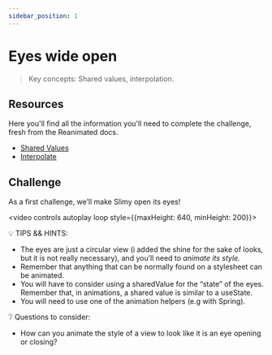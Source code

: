 ```yaml
---
sidebar_position: 1
---
```


# Eyes wide open

> Key concepts: Shared values, interpolation.

## Resources

Here you'll find all the information you'll need to complete the challenge, fresh from the Reanimated docs.

- [Shared Values](https://docs.swmansion.com/react-native-reanimated/docs/core/useSharedValue)
- [Interpolate](https://docs.swmansion.com/react-native-reanimated/docs/utilities/interpolate)

## Challenge

As a first challenge, we’ll make Slimy open its eyes!

<video controls autoplay loop style={{maxHeight: 640, minHeight: 200}}>

  <source src="https://user-images.githubusercontent.com/80724668/187310363-723a6ce0-512a-418c-8902-fcde84afd69b.mov" />
</video>

💡 TIPS && HINTS:

- The eyes are just a circular view (i added the shine for the sake of looks, but it is not really necessary), and you’ll need to _animate its style._
- Remember that anything that can be normally found on a stylesheet can be animated.
- You will have to consider using a sharedValue for the “state” of the eyes. Remember that, in animations, a shared value is similar to a useState.
- You will need to use one of the animation helpers (e.g with Spring).

❔ Questions to consider:

- How can you animate the style of a view to look like it is an eye opening or closing?

